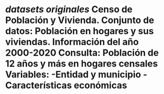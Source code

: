 _datasets originales_
Censo de Población y Vivienda. 
Conjunto de datos: Población en hogares y sus viviendas. 
Información del año 2000-2020
Consulta: Población de 12 años y más en hogares censales
  Variables:
  -Entidad y municipio
  -Características económicas	
  ===============================================
